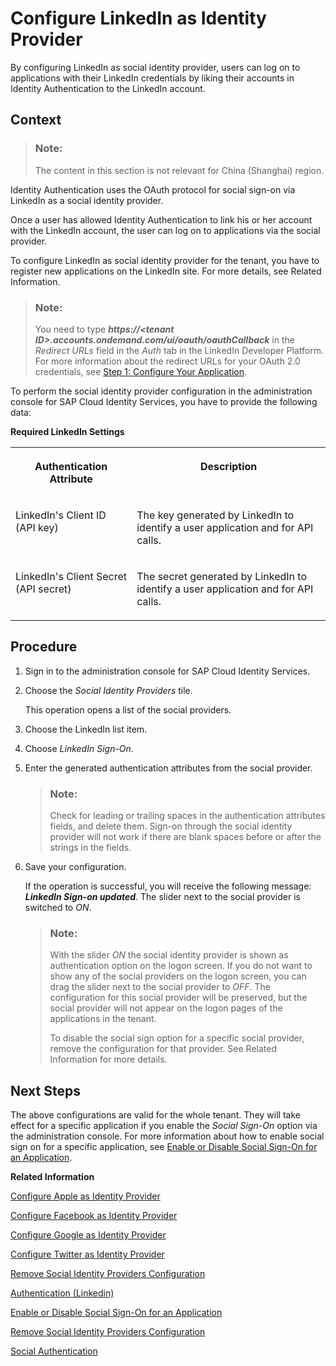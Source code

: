 <!-- loio9077d6c8ed2b45bda8240ba4b1adca61 -->

# Configure LinkedIn as Identity Provider

By configuring LinkedIn as social identity provider, users can log on to applications with their LinkedIn credentials by liking their accounts in Identity Authentication to the LinkedIn account.



## Context

> ### Note:  
> The content in this section is not relevant for China \(Shanghai\) region.

Identity Authentication uses the OAuth protocol for social sign-on via LinkedIn as a social identity provider.

Once a user has allowed Identity Authentication to link his or her account with the LinkedIn account, the user can log on to applications via the social provider.

To configure LinkedIn as social identity provider for the tenant, you have to register new applications on the LinkedIn site. For more details, see Related Information.

> ### Note:  
> You need to type ***https://<tenant ID\>.accounts.ondemand.com/ui/oauth/oauthCallback*** in the *Redirect URLs* field in the *Auth* tab in the LinkedIn Developer Platform. For more information about the redirect URLs for your OAuth 2.0 credentials, see [Step 1: Configure Your Application](https://docs.microsoft.com/en-us/linkedin/shared/authentication/authorization-code-flow?context=linkedin/context#step-1-configure-your-application).

To perform the social identity provider configuration in the administration console for SAP Cloud Identity Services, you have to provide the following data:

**Required LinkedIn Settings**


<table>
<tr>
<th valign="top">

Authentication Attribute



</th>
<th valign="top">

Description



</th>
</tr>
<tr>
<td valign="top">

LinkedIn's Client ID \(API key\)



</td>
<td valign="top">

The key generated by LinkedIn to identify a user application and for API calls.



</td>
</tr>
<tr>
<td valign="top">

LinkedIn's Client Secret \(API secret\)



</td>
<td valign="top">

The secret generated by LinkedIn to identify a user application and for API calls.



</td>
</tr>
</table>



## Procedure

1.  Sign in to the administration console for SAP Cloud Identity Services.

2.  Choose the *Social Identity Providers* tile.

    This operation opens a list of the social providers.

3.  Choose the LinkedIn list item.

4.  Choose *LinkedIn Sign-On*.

5.  Enter the generated authentication attributes from the social provider.

    > ### Note:  
    > Check for leading or trailing spaces in the authentication attributes fields, and delete them. Sign-on through the social identity provider will not work if there are blank spaces before or after the strings in the fields.

6.  Save your configuration.

    If the operation is successful, you will receive the following message: ***LinkedIn Sign-on updated***. The slider next to the social provider is switched to *ON*.

    > ### Note:  
    > With the slider *ON* the social identity provider is shown as authentication option on the logon screen. If you do not want to show any of the social providers on the logon screen, you can drag the slider next to the social provider to *OFF*. The configuration for this social provider will be preserved, but the social provider will not appear on the logon pages of the applications in the tenant.
    > 
    > To disable the social sign option for a specific social provider, remove the configuration for that provider. See Related Information for more details.




## Next Steps

The above configurations are valid for the whole tenant. They will take effect for a specific application if you enable the *Social Sign-On* option via the administration console. For more information about how to enable social sign on for a specific application, see [Enable or Disable Social Sign-On for an Application](enable-or-disable-social-sign-on-for-an-application-ff12d3d.md).

**Related Information**  


[Configure Apple as Identity Provider](configure-apple-as-identity-provider-fe6f7f0.md "Users can log on to applications with their Apple ID credentials by linking their accounts in Identity Authentication to their Apple account.")

[Configure Facebook as Identity Provider](configure-facebook-as-identity-provider-cc16b33.md "By configuring Facebook as a social identity provider, users can log on to applications with their social media credentials by liking their accounts in Identity Authentication to the social media account.")

[Configure Google as Identity Provider](configure-google-as-identity-provider-caf215f.md "By configuring Google as a social identity provider, users can log on to applications with their Google credentials by liking their accounts in Identity Authentication to the Google account.")

[Configure Twitter as Identity Provider](configure-twitter-as-identity-provider-f5bc52d.md "By configuring Twitter as social provider, users can log on to applications with their Twitter credentials by liking their accounts in Identity Authentication to the Twitter account.")

[Remove Social Identity Providers Configuration](remove-social-identity-providers-configuration-265e41e.md "You can remove the configurations of the social providers in the administration console for SAP Cloud Identity Services.")

[Authentication \(Linkedin\)](https://learn.microsoft.com/en-us/linkedin/shared/authentication/authentication?context=linkedin%2Fcontext)

[Enable or Disable Social Sign-On for an Application](enable-or-disable-social-sign-on-for-an-application-ff12d3d.md "Social sign-on allows users to link their Identity Authentication accounts with social network accounts.")

[Remove Social Identity Providers Configuration](remove-social-identity-providers-configuration-265e41e.md "You can remove the configurations of the social providers in the administration console for SAP Cloud Identity Services.")

[Social Authentication](../User-Guide/social-authentication-108607a.md "")

